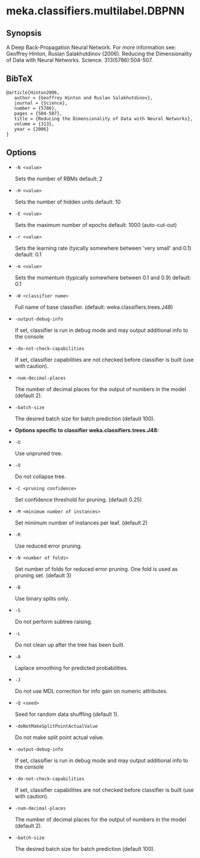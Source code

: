 # meka.classifiers.multilabel.DBPNN

## Synopsis
A Deep Back-Propagation Neural Network. For more information see:
Geoffrey Hinton, Ruslan Salakhutdinov (2006). Reducing the Dimensionality of Data with Neural Networks. Science. 313(5786):504-507.

## BibTeX
```
@article{Hinton2006,
   author = {Geoffrey Hinton and Ruslan Salakhutdinov},
   journal = {Science},
   number = {5786},
   pages = {504-507},
   title = {Reducing the Dimensionality of Data with Neural Networks},
   volume = {313},
   year = {2006}
}
```
## Options
* `-N <value>`

    Sets the number of RBMs
    default: 2

* `-H <value>`

    Sets the number of hidden units
    default: 10

* `-E <value>`

    Sets the maximum number of epochs
    default: 1000	(auto-cut-out)

* `-r <value>`

    Sets the learning rate (tyically somewhere between 'very small' and 0.1)
    default: 0.1

* `-m <value>`

    Sets the momentum (typically somewhere between 0.1 and 0.9)
    default: 0.1

* `-W <classifier name>`

    Full name of base classifier.
    (default: weka.classifiers.trees.J48)

* `-output-debug-info`

    If set, classifier is run in debug mode and
    may output additional info to the console

* `-do-not-check-capabilities`

    If set, classifier capabilities are not checked before classifier is built
    (use with caution).

* `-num-decimal-places`

    The number of decimal places for the output of numbers in the model (default 2).

* `-batch-size`

    The desired batch size for batch prediction  (default 100).

* **Options specific to classifier weka.classifiers.trees.J48:**

* `-U`

    Use unpruned tree.

* `-O`

    Do not collapse tree.

* `-C <pruning confidence>`

    Set confidence threshold for pruning.
    (default 0.25)

* `-M <minimum number of instances>`

    Set minimum number of instances per leaf.
    (default 2)

* `-R`

    Use reduced error pruning.

* `-N <number of folds>`

    Set number of folds for reduced error
    pruning. One fold is used as pruning set.
    (default 3)

* `-B`

    Use binary splits only.

* `-S`

    Do not perform subtree raising.

* `-L`

    Do not clean up after the tree has been built.

* `-A`

    Laplace smoothing for predicted probabilities.

* `-J`

    Do not use MDL correction for info gain on numeric attributes.

* `-Q <seed>`

    Seed for random data shuffling (default 1).

* `-doNotMakeSplitPointActualValue`

    Do not make split point actual value.

* `-output-debug-info`

    If set, classifier is run in debug mode and
    may output additional info to the console

* `-do-not-check-capabilities`

    If set, classifier capabilities are not checked before classifier is built
    (use with caution).

* `-num-decimal-places`

    The number of decimal places for the output of numbers in the model (default 2).

* `-batch-size`

    The desired batch size for batch prediction  (default 100).
